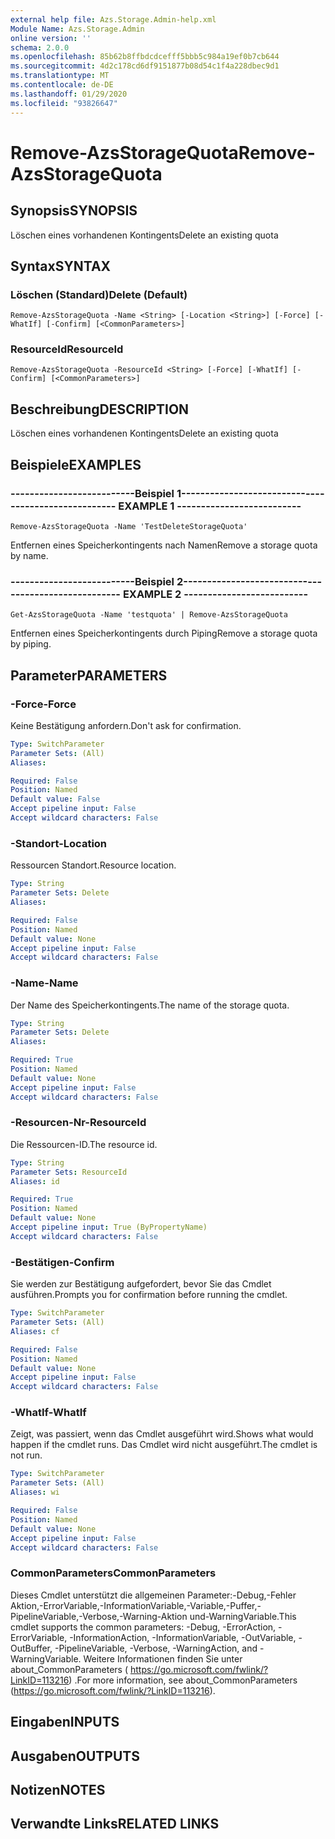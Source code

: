 ```yaml
---
external help file: Azs.Storage.Admin-help.xml
Module Name: Azs.Storage.Admin
online version: ''
schema: 2.0.0
ms.openlocfilehash: 85b62b8ffbdcdcefff5bbb5c984a19ef0b7cb644
ms.sourcegitcommit: 4d2c178cd6df9151877b08d54c1f4a228dbec9d1
ms.translationtype: MT
ms.contentlocale: de-DE
ms.lasthandoff: 01/29/2020
ms.locfileid: "93826647"
---
```

# <span data-ttu-id="978f5-101">Remove-AzsStorageQuota</span><span class="sxs-lookup"><span data-stu-id="978f5-101">Remove-AzsStorageQuota</span></span>

## <span data-ttu-id="978f5-102">Synopsis</span><span class="sxs-lookup"><span data-stu-id="978f5-102">SYNOPSIS</span></span>
<span data-ttu-id="978f5-103">Löschen eines vorhandenen Kontingents</span><span class="sxs-lookup"><span data-stu-id="978f5-103">Delete an existing quota</span></span>

## <span data-ttu-id="978f5-104">Syntax</span><span class="sxs-lookup"><span data-stu-id="978f5-104">SYNTAX</span></span>

### <span data-ttu-id="978f5-105">Löschen (Standard)</span><span class="sxs-lookup"><span data-stu-id="978f5-105">Delete (Default)</span></span>
```
Remove-AzsStorageQuota -Name <String> [-Location <String>] [-Force] [-WhatIf] [-Confirm] [<CommonParameters>]
```

### <span data-ttu-id="978f5-106">ResourceId</span><span class="sxs-lookup"><span data-stu-id="978f5-106">ResourceId</span></span>
```
Remove-AzsStorageQuota -ResourceId <String> [-Force] [-WhatIf] [-Confirm] [<CommonParameters>]
```

## <span data-ttu-id="978f5-107">Beschreibung</span><span class="sxs-lookup"><span data-stu-id="978f5-107">DESCRIPTION</span></span>
<span data-ttu-id="978f5-108">Löschen eines vorhandenen Kontingents</span><span class="sxs-lookup"><span data-stu-id="978f5-108">Delete an existing quota</span></span>

## <span data-ttu-id="978f5-109">Beispiele</span><span class="sxs-lookup"><span data-stu-id="978f5-109">EXAMPLES</span></span>

### <span data-ttu-id="978f5-110">--------------------------Beispiel 1--------------------------</span><span class="sxs-lookup"><span data-stu-id="978f5-110">-------------------------- EXAMPLE 1 --------------------------</span></span>
```
Remove-AzsStorageQuota -Name 'TestDeleteStorageQuota'
```

<span data-ttu-id="978f5-111">Entfernen eines Speicherkontingents nach Namen</span><span class="sxs-lookup"><span data-stu-id="978f5-111">Remove a storage quota by name.</span></span>

### <span data-ttu-id="978f5-112">--------------------------Beispiel 2--------------------------</span><span class="sxs-lookup"><span data-stu-id="978f5-112">-------------------------- EXAMPLE 2 --------------------------</span></span>
```
Get-AzsStorageQuota -Name 'testquota' | Remove-AzsStorageQuota
```

<span data-ttu-id="978f5-113">Entfernen eines Speicherkontingents durch Piping</span><span class="sxs-lookup"><span data-stu-id="978f5-113">Remove a storage quota by piping.</span></span>

## <span data-ttu-id="978f5-114">Parameter</span><span class="sxs-lookup"><span data-stu-id="978f5-114">PARAMETERS</span></span>

### <span data-ttu-id="978f5-115">-Force</span><span class="sxs-lookup"><span data-stu-id="978f5-115">-Force</span></span>
<span data-ttu-id="978f5-116">Keine Bestätigung anfordern.</span><span class="sxs-lookup"><span data-stu-id="978f5-116">Don't ask for confirmation.</span></span>

```yaml
Type: SwitchParameter
Parameter Sets: (All)
Aliases: 

Required: False
Position: Named
Default value: False
Accept pipeline input: False
Accept wildcard characters: False
```

### <span data-ttu-id="978f5-117">-Standort</span><span class="sxs-lookup"><span data-stu-id="978f5-117">-Location</span></span>
<span data-ttu-id="978f5-118">Ressourcen Standort.</span><span class="sxs-lookup"><span data-stu-id="978f5-118">Resource location.</span></span>

```yaml
Type: String
Parameter Sets: Delete
Aliases: 

Required: False
Position: Named
Default value: None
Accept pipeline input: False
Accept wildcard characters: False
```

### <span data-ttu-id="978f5-119">-Name</span><span class="sxs-lookup"><span data-stu-id="978f5-119">-Name</span></span>
<span data-ttu-id="978f5-120">Der Name des Speicherkontingents.</span><span class="sxs-lookup"><span data-stu-id="978f5-120">The name of the storage quota.</span></span>

```yaml
Type: String
Parameter Sets: Delete
Aliases: 

Required: True
Position: Named
Default value: None
Accept pipeline input: False
Accept wildcard characters: False
```

### <span data-ttu-id="978f5-121">-Resourcen-Nr</span><span class="sxs-lookup"><span data-stu-id="978f5-121">-ResourceId</span></span>
<span data-ttu-id="978f5-122">Die Ressourcen-ID.</span><span class="sxs-lookup"><span data-stu-id="978f5-122">The resource id.</span></span>

```yaml
Type: String
Parameter Sets: ResourceId
Aliases: id

Required: True
Position: Named
Default value: None
Accept pipeline input: True (ByPropertyName)
Accept wildcard characters: False
```

### <span data-ttu-id="978f5-123">-Bestätigen</span><span class="sxs-lookup"><span data-stu-id="978f5-123">-Confirm</span></span>
<span data-ttu-id="978f5-124">Sie werden zur Bestätigung aufgefordert, bevor Sie das Cmdlet ausführen.</span><span class="sxs-lookup"><span data-stu-id="978f5-124">Prompts you for confirmation before running the cmdlet.</span></span>

```yaml
Type: SwitchParameter
Parameter Sets: (All)
Aliases: cf

Required: False
Position: Named
Default value: None
Accept pipeline input: False
Accept wildcard characters: False
```

### <span data-ttu-id="978f5-125">-WhatIf</span><span class="sxs-lookup"><span data-stu-id="978f5-125">-WhatIf</span></span>
<span data-ttu-id="978f5-126">Zeigt, was passiert, wenn das Cmdlet ausgeführt wird.</span><span class="sxs-lookup"><span data-stu-id="978f5-126">Shows what would happen if the cmdlet runs.</span></span>
<span data-ttu-id="978f5-127">Das Cmdlet wird nicht ausgeführt.</span><span class="sxs-lookup"><span data-stu-id="978f5-127">The cmdlet is not run.</span></span>

```yaml
Type: SwitchParameter
Parameter Sets: (All)
Aliases: wi

Required: False
Position: Named
Default value: None
Accept pipeline input: False
Accept wildcard characters: False
```

### <span data-ttu-id="978f5-128">CommonParameters</span><span class="sxs-lookup"><span data-stu-id="978f5-128">CommonParameters</span></span>
<span data-ttu-id="978f5-129">Dieses Cmdlet unterstützt die allgemeinen Parameter:-Debug,-Fehler Aktion,-ErrorVariable,-InformationVariable,-Variable,-Puffer,-PipelineVariable,-Verbose,-Warning-Aktion und-WarningVariable.</span><span class="sxs-lookup"><span data-stu-id="978f5-129">This cmdlet supports the common parameters: -Debug, -ErrorAction, -ErrorVariable, -InformationAction, -InformationVariable, -OutVariable, -OutBuffer, -PipelineVariable, -Verbose, -WarningAction, and -WarningVariable.</span></span> <span data-ttu-id="978f5-130">Weitere Informationen finden Sie unter about_CommonParameters ( https://go.microsoft.com/fwlink/?LinkID=113216) .</span><span class="sxs-lookup"><span data-stu-id="978f5-130">For more information, see about_CommonParameters (https://go.microsoft.com/fwlink/?LinkID=113216).</span></span>

## <span data-ttu-id="978f5-131">Eingaben</span><span class="sxs-lookup"><span data-stu-id="978f5-131">INPUTS</span></span>

## <span data-ttu-id="978f5-132">Ausgaben</span><span class="sxs-lookup"><span data-stu-id="978f5-132">OUTPUTS</span></span>

## <span data-ttu-id="978f5-133">Notizen</span><span class="sxs-lookup"><span data-stu-id="978f5-133">NOTES</span></span>

## <span data-ttu-id="978f5-134">Verwandte Links</span><span class="sxs-lookup"><span data-stu-id="978f5-134">RELATED LINKS</span></span>

